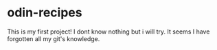 # odin-recipes
This is my first project!
I dont know nothing but i will try. It seems I have forgotten all my git's knowledge.
